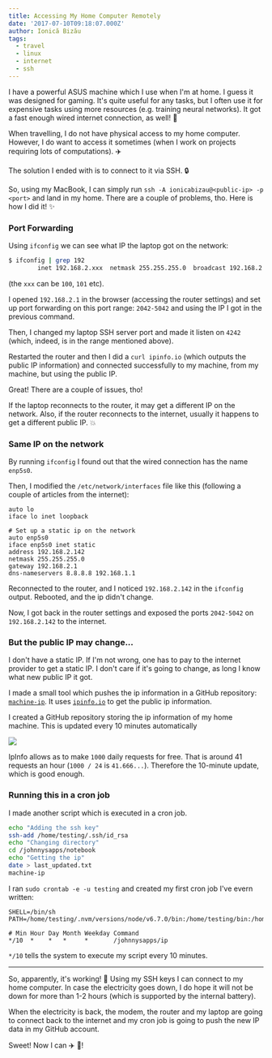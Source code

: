 ```yaml
---
title: Accessing My Home Computer Remotely
date: '2017-07-10T09:18:07.000Z'
author: Ionică Bizău
tags:
  - travel
  - linux
  - internet
  - ssh
---
```

I have a powerful ASUS machine which I use when I'm at home. I guess it was designed for gaming. It's quite useful for any tasks, but I often use it for expensive tasks using more resources (e.g. training neural networks). It got a fast enough wired internet connection, as well! :rocket:

When travelling, I do not have physical access to my home computer.  However, I do want to access it sometimes (when I work on projects requiring lots of computations). :airplane:

The solution I ended with is to connect to it via SSH. :lock:

So, using my MacBook, I can simply run `ssh -A ionicabizau@<public-ip> -p <port>` and land in my home. There are a couple of problems, tho. Here is how I did it! :sparkles:

### Port Forwarding
Using `ifconfig` we can see what IP the laptop got on the network:

```sh
$ ifconfig | grep 192
        inet 192.168.2.xxx  netmask 255.255.255.0  broadcast 192.168.2.255
```
(the `xxx` can be `100`, `101` etc).

I opened `192.168.2.1` in the browser (accessing the router settings) and set up port forwarding on this port range: `2042-5042` and using the IP I got in the previous command.

Then, I changed my laptop SSH server port and made it listen on `4242` (which, indeed, is in the range mentioned above).

Restarted the router and then I did a `curl ipinfo.io` (which outputs the public IP information) and connected successfully to my machine, from my machine, but using the public IP.

Great! There are a couple of issues, tho!

If the laptop reconnects to the router, it may get a different IP on the network. Also, if the router reconnects to the internet, usually it happens to get a different public IP. :boom:

### Same IP on the network
By running `ifconfig` I found out that the wired connection has the name `enp5s0`.

Then, I modified the `/etc/network/interfaces` file like this (following a couple of articles from the internet):

```
auto lo
iface lo inet loopback

# Set up a static ip on the network
auto enp5s0
iface enp5s0 inet static
address 192.168.2.142
netmask 255.255.255.0
gateway 192.168.2.1
dns-nameservers 8.8.8.8 192.168.1.1
```

Reconnected to the router, and I noticed `192.168.2.142` in the `ifconfig` output. Rebooted, and the ip didn't change.

Now, I got back in the router settings and exposed the ports `2042-5042` on `192.168.2.142` to the internet.

### But the public IP may change...

I don't have a static IP. If I'm not wrong, one has to pay to the internet provider to get a static IP. I don't care if it's going to change, as long I know what new public IP it got.

I made a small tool which pushes the ip information in a GitHub repository: [`machine-ip`](https://github.com/IonicaBizau/machine-ip). It uses [`ipinfo.io`](http://ipinfo.io/) to get the public ip information.

I created a GitHub repository storing the ip information of my home machine. This is updated every 10 minutes automatically 

![](https://i.imgur.com/1a6JWYl.png)

IpInfo allows as to make `1000` daily requests for free. That is around 41 requests an hour (`1000 / 24` is `41.666...`). Therefore the 10-minute update, which is good enough.

### Running this in a cron job

I made another script which is executed in a cron job.

```sh
echo "Adding the ssh key"
ssh-add /home/testing/.ssh/id_rsa
echo "Changing directory"
cd /johnnysapps/notebook
echo "Getting the ip"
date > last_updated.txt
machine-ip
```

I ran `sudo crontab -e -u testing` and created my first cron job I've evern written:

```
SHELL=/bin/sh
PATH=/home/testing/.nvm/versions/node/v6.7.0/bin:/home/testing/bin:/home/testing/.local/bin:/usr/local/sbin:/usr/local/bin:/usr/sbin:/usr/bin:/sbin:/bin:/usr/games:/usr/local/games:/snap/bin

# Min Hour Day Month Weekday Command
*/10  *    *   *     *       /johnnysapps/ip
```

`*/10` tells the system to execute my script every 10 minutes.

----

So, apparently, it's working! :tada: Using my SSH keys I can connect to my home computer. In case the electricity goes down, I do hope it will not be down for more than 1-2 hours (which is supported by the internal battery).

When the electricity is back, the modem, the router and my laptop are going to connect back to the internet and my cron job is going to push the new IP data in my GitHub account.

Sweet! Now I can :airplane: :rocket:!